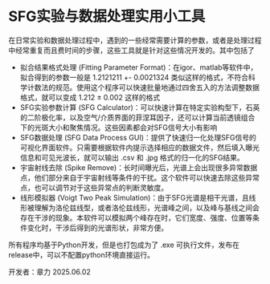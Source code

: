 # SFG实验与数据处理实用小工具

在日常实验和数据处理过程中，遇到的一些经常需要计算的参数，或者是处理过程中经常重复而且费时间的步骤，这些工具就是针对这些情况开发的。其中包括了

- 拟合结果格式处理 (Fitting Parameter Format)：在igor、matlab等软件中，拟合得到的参数一般是 1.2121211 +- 0.0021324 类似这样的格式，不符合科学计数法的规范。使用这个程序可以快速批量地通过四舍五入的方法调整数据格式，就可以变成 1.212 ± 0.002 这样的格式
- SFG实验参数计算 (SFG Calculator)：可以快速计算在特定实验构型下，石英的二阶极化率，以及空气/介质界面的菲涅耳因子，还可以计算当前透镜组合下的光斑大小和聚焦情况。这些因素都会对SFG信号大小有影响
- SFG数据处理 (SFG Data Process GUI)：提供了快速归一化处理SFG信号的可视化界面软件。只需要根据软件内提示选择相应的数据文件，然后填入曝光信息和可见光波长，就可以输出 .csv 和 .jpg 格式的归一化的SFG结果。
- 宇宙射线去除 (Spike Remove)：长时间曝光后，光谱上会出现很多异常数据点，他们部分来自于宇宙射线等条件的干扰。这个软件可以快速去除这些异常点，也可以调节对于这些异常点的判断灵敏度。
- 线形模拟器 (Voigt Two Peak Simulation)：由于SFG光谱是相干光谱，且线形被理解为洛伦兹线型，或者洛伦兹线形，光谱峰之间，以及峰与基线之间会存在干涉的现象。本软件可以模拟两个峰存在时，它们宽度、强度、位置等条件变化时，干涉后得到的光谱形状，非常方便。

所有程序均基于Python开发，但是也打包成为了 .exe 可执行文件，发布在release中，可以不配置python环境直接运行。


开发者：章力
2025.06.02